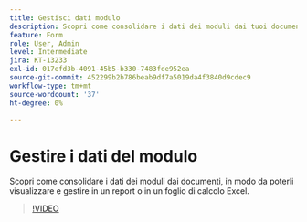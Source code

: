 ```yaml
---
title: Gestisci dati modulo
description: Scopri come consolidare i dati dei moduli dai tuoi documenti
feature: Form
role: User, Admin
level: Intermediate
jira: KT-13233
exl-id: 017efd3b-4091-45b5-b330-7483fde952ea
source-git-commit: 452299b2b786beab9df7a5019da4f3840d9cdec9
workflow-type: tm+mt
source-wordcount: '37'
ht-degree: 0%

---
```


# Gestire i dati del modulo

Scopri come consolidare i dati dei moduli dai documenti, in modo da poterli visualizzare e gestire in un report o in un foglio di calcolo Excel.

>[!VIDEO](https://video.tv.adobe.com/v/3419330?quality=12&learn=on&hidetitle=true)
